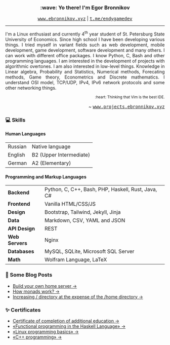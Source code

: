 <h3 align="center">:wave: Yo there! I'm Egor Bronnikov</h3>
<p align="center">
  <kbd><a href="https://ebronnikov.xyz">www.ebronnikov.xyz</a></kbd> |
  <kbd><a href="https://t.me/endygamedev">t.me/endygamedev</a></kbd>
</p>

---

<p align="justify">I'm a Linux enthusiast and currently 4<sup>th</sup> year student of St. Petersburg State University of Economics. Since high school I have been developing various things. I tried myself in variant fields such as web development, mobile development, game development, software development and many others. I can work with different office packages. I know Python, C, Bash and other programming languages. I am interested in the development of projects with algorithmic overtones. I am also interested in low-level things. Knowledge in Linear algebra, Probability and Statistics, Numerical methods, Forecating methods, Game theory, Econometrics and Discrete mathematics. I understand OSI model, TCP/UDP, IPv4, IPv6 network protocols and some other networking things.</p>

<p align="right"><sub>:heart: Thinking that Vim is the best IDE.</sub></p>
<p align="right">~ <kbd><a href="https://projects.ebronnikov.xyz">www.projects.ebronnikov.xyz</a></kbd></p>

### :computer: Skills
#### Human Languages
<table>
    <tr>
        <td class="bold">Russian</td>
        <td>Native language</td>
    </tr>
    <tr>
        <td class="bold">English</td>
        <td>B2 (Upper Intermediate)</td>
    </tr>
    <tr>
        <td class="bold">German</td>
        <td>A2 (Elementary)</td>
    </tr>
</table>

#### Programming and Markup Languages
<table>
    <tr>
        <td><b>Backend</b></td>
        <td>Python, C, C++, Bash, PHP, Haskell, Rust, Java, C#</td>
    </tr>
    <tr>
        <td><b>Frontend</b></td>
        <td>Vanilla HTML/CSS/JS</td>
    </tr>
    <tr>
        <td><b>Design</b></td>
        <td>Bootstrap, Tailwind, Jekyll, Jinja</td>
    </tr>
    <tr>
        <td><b>Data</b></td>
        <td>Markdown, CSV, YAML and JSON</td>
    </tr>
    <tr>
        <td><b>API Design</b></td>
        <td>REST</td>
    </tr>
    <tr>
        <td><b>Web Servers</b></td>
        <td>Nginx</td>
    </tr>
    <tr>
        <td><b>Databases</b></td>
        <td>MySQL, SQLite, Microsoft SQL Server</td>
    </tr>
    <tr>
        <td><b>Math</b></td>
        <td>Wolfram Language, LaTeX</td>
    </tr>
</table>

### :newspaper: Some Blog Posts
- [Build your own home server →](https://ebronnikov.xyz/posts/build-server/)
- [How monads work? →](https://ebronnikov.xyz/posts/monads/)
- [Increasing / directory at the expense of the /home directory →](https://ebronnikov.xyz/posts/disk-size/)

### :sparkles: Certificates
- [Certificate of completion of additional education →](https://ebronnikov.xyz/assets/certificate.pdf)
- [«Functional programming in the Haskell Language» →](https://stepik.org/cert/1062738)
- [«Linux programming basics» →](https://stepik.org/cert/1454725)
- [«C++ programming» →](https://stepik.org/cert/1614590)
